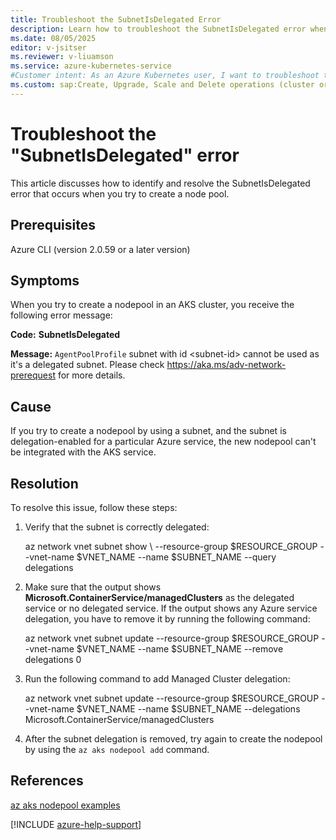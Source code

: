 ```yaml
---
title: Troubleshoot the SubnetIsDelegated Error
description: Learn how to troubleshoot the SubnetIsDelegated error when you try to create a node pool.
ms.date: 08/05/2025
editor: v-jsitser
ms.reviewer: v-liuamson
ms.service: azure-kubernetes-service
#Customer intent: As an Azure Kubernetes user, I want to troubleshoot the SubnetIsDelegated error so that I can successfully create a node pool.
ms.custom: sap:Create, Upgrade, Scale and Delete operations (cluster or nodepool)
---
```

# Troubleshoot the "SubnetIsDelegated" error

This article discusses how to identify and resolve the SubnetIsDelegated error that occurs when you try to create a node pool.

## Prerequisites

Azure CLI (version 2.0.59 or a later version)

## Symptoms  

When you try to create a nodepool in an AKS cluster, you receive the following error message:

**Code:** **SubnetIsDelegated**

**Message:** `AgentPoolProfile` subnet with id \<subnet-id\> cannot be used as it\'s a delegated subnet. Please check <https://aka.ms/adv-network-prerequest> for more details.

## Cause

If you try to create a nodepool by using a subnet, and the subnet is delegation-enabled for a particular Azure service, the new nodepool can't be
integrated with the AKS service.

## Resolution

To resolve this issue, follow these steps:

1. Verify that the subnet is correctly delegated:

   az network vnet subnet show \\  \--resource-group \$RESOURCE_GROUP \--vnet-name \$VNET_NAME  \--name \$SUBNET_NAME  \--query delegations

1. Make sure that the output shows **Microsoft.ContainerService/managedClusters** as the delegated service or no delegated service. If the output shows any Azure service delegation, you have to remove it by running the following command:

   az network vnet subnet update  \--resource-group \$RESOURCE_GROUP
   \--vnet-name \$VNET_NAME  \--name \$SUBNET_NAME \--remove delegations 0

1. Run the following command to add Managed Cluster delegation:

   az network vnet subnet update  \--resource-group \$RESOURCE_GROUP
   \--vnet-name \$VNET_NAME  \--name \$SUBNET_NAME \--delegations
   Microsoft.ContainerService/managedClusters

1. After the subnet delegation is removed, try again to create the nodepool by using the `az aks nodepool add` command.

## References

[az aks nodepool examples](/cli/azure/aks/nodepool?view=azure-cli-latest#az-aks-nodepool-add-examples&preserve-view=true)

[!INCLUDE [azure-help-support](../../../includes/azure-help-support.md)]
